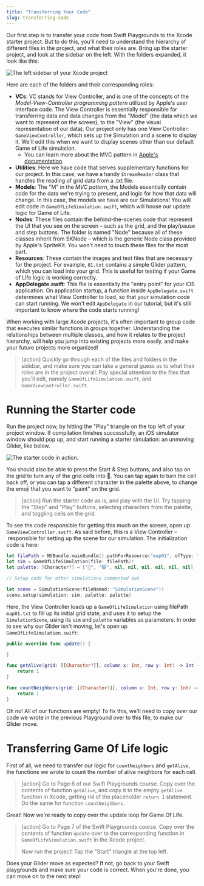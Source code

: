 ```yaml
---
title: "Transferring Your Code"
slug: transferring-code
---
```


Our first step is to transfer your code from Swift Playgrounds to the Xcode starter project. But to do this, you'll need to understand the hierarchy of different files in the project, and what their roles are. Bring up the starter project, and look at the sidebar on the left. With the folders expanded, it look like this:

![The left sidebar of your Xcode project](assets/project-hierarchy.png)

Here are each of the folders and their corresponding roles:

- __VCs__: VC stands for View Controller, and is one of the concepts of the _Model-View-Controller programming pattern_ utilized by Apple's user interface code. The View Controller is essentially responsible for transferring data and data changes from the "Model" (the data which we want to represent on the screen), to the "View" (the visual representation of our data). Our project only has one View Controller: `GameViewController`, which sets up the Simulation and a scene to display it. We'll edit this when we want to display scenes other than our default Game of Life simulation.
  - You can learn more about the MVC pattern in [Apple's documentation](https://developer.apple.com/library/mac/documentation/General/Conceptual/DevPedia-CocoaCore/MVC.html).
- __Utilities__: Here we have code that serves supplementary functions for our project. In this case, we have a handy `StreamReader` class that handles the reading of grid data from a .txt file.
- __Models__: The "M" in the _MVC pattern_, the Models essentially contain code for the data we're trying to present, and logic for how that data will change. In this case, the models we have are our Simulations! You will edit code in `GameOfLifeSimulation.swift`, which will house our update logic for Game of Life.
- __Nodes__: These files contain the behind-the-scenes code that represent the UI that you see on the screen – such as the grid, and the play/pause and step buttons. The folder is named "Node" because all of these classes inherit from SKNode – which is the generic Node class provided by Apple's SpriteKit. You won't need to touch these files for the most part.
- __Resources__: These contain the images and text files that are necessary for the project. For example, `01.txt` contains a simple Glider pattern, which you can load into your grid. This is useful for testing if your Game of Life logic is working correctly.
- __AppDelegate.swift__: This file is essentially the "entry point" for your iOS application. On application startup, a function inside `AppDelegate.swift` determines what View Controller to load, so that your simulation code can start running. We won't edit `AppDelegate` in our tutorial, but it's still important to know where the code starts running!

When working with large Xcode projects, it's often important to group code that executes similar functions in groups together. Understanding the relationships between multiple classes, and how it relates to the project hierarchy, will help you jump into existing projects more easily, and make your future projects more organized!

> [action]
> Quickly go through each of the files and folders in the sidebar, and make sure you can take a general guess as to what their roles are in the project overall. Pay special attention to the files that you'll edit, namely `GameOfLifeSimulation.swift`, and `GameViewController.swift`.

# Running the Starter code

Run the project now, by hitting the "Play" triangle on the top left of your project window. If compilation finishes successfully, an iOS simulator window should pop up, and start running a starter simulation: an unmoving Glider, like below.

![The starter code in action.](assets/starter-state.png)

You should also be able to press the Start & Step buttons, and also tap on the grid to turn any of the grid cells into 👾. You can tap again to turn the cell back off, or you can tap a different character in the palette above, to change the emoji that you want to "paint" on the grid.

> [action]
> Run the starter code as is, and play with the UI. Try tapping the "Step" and "Play" buttons, selecting characters from the palette, and toggling cells on the grid.

To see the code responsible for getting this much on the screen, open up `GameViewController.swift`. As said before, this is a View Controller – responsible for setting up the scene for our simulation. The initialization code is here:

```swift
let filePath = NSBundle.mainBundle().pathForResource("map01", ofType: "txt")!
let sim = GameOfLifeSimulation(file: filePath)!
let palette: [Character?] = ["👾", "😸", nil, nil, nil, nil, nil, nil]

// Setup code for other simulations commented out

let scene = SimulationScene(fileNamed: "SimulationScene")!
scene.setup(simulation: sim, palette: palette)
```

Here, the View Controller loads up a `GameOfLifeSimulation` using filePath `map01.txt` to fill up its initial grid state, and uses it to setup the `SimulationScene`, using its `sim` and `palette` variables as parameters. In order to see why our Glider isn't moving, let's open up `GameOfLifeSimulation.swift`:

```swift
public override func update() {

}

func getAlive(grid: [[Character?]], column x: Int, row y: Int) -> Int {
    return 1
}

func countNeighbors(grid: [[Character?]], column x: Int, row y: Int) -> Int {
    return 1
}
```

Oh no! All of our functions are empty! To fix this, we'll need to copy over our code we wrote in the previous Playground over to this file, to make our Glider move.

# Transferring Game Of Life logic

First of all, we need to transfer our logic for `countNeighbors` and `getAlive`, the functions we wrote to count the number of alive neighbors for each cell.

> [action]
> Go to Page 6 of our Swift Playgrounds course. Copy over the contents of function `getAlive`, and copy it to the empty `getAlive` function in Xcode, getting rid of the placeholder `return 1` statement. Do the same for function `countNeighbors`.

Great! Now we're ready to copy over the update loop for Game Of Life.

> [action]
> Go to Page 7 of the Swift Playgrounds course. Copy over the contents of function `update` over to the corresponding function in `GameOfLifeSimulation.swift` in the Xcode project.
>
> Now run the project! Tap the "Start" triangle at the top left.

Does your Glider move as expected? If not, go back to your Swift playgrounds and make sure your code is correct. When you're done, you can move on to the next step!
